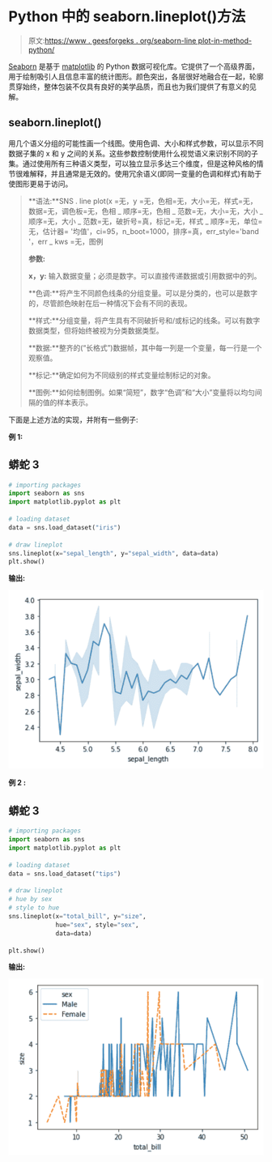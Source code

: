 # Python 中的 seaborn.lineplot()方法

> 原文:[https://www . geesforgeks . org/seaborn-line plot-in-method-python/](https://www.geeksforgeeks.org/seaborn-lineplot-method-in-python/)

[Seaborn](https://www.geeksforgeeks.org/plotting-graph-using-seaborn-python/) 是基于 [matplotlib](https://www.geeksforgeeks.org/python-introduction-matplotlib/) 的 Python 数据可视化库。它提供了一个高级界面，用于绘制吸引人且信息丰富的统计图形。颜色突出，各层很好地融合在一起，轮廓贯穿始终，整体包装不仅具有良好的美学品质，而且也为我们提供了有意义的见解。

## seaborn.lineplot()

用几个语义分组的可能性画一个线图。使用色调、大小和样式参数，可以显示不同数据子集的 x 和 y 之间的关系。这些参数控制使用什么视觉语义来识别不同的子集。通过使用所有三种语义类型，可以独立显示多达三个维度，但是这种风格的情节很难解释，并且通常是无效的。使用冗余语义(即同一变量的色调和样式)有助于使图形更易于访问。

> **语法:**SNS . line plot(x =无，y =无，色相=无，大小=无，样式=无，数据=无，调色板=无，色相 _ 顺序=无，色相 _ 范数=无，大小=无，大小 _ 顺序=无，大小 _ 范数=无，破折号=真，标记=无，样式 _ 顺序=无，单位=无，估计器= '均值'，ci=95，n_boot=1000，排序=真，err_style='band '，err _ kws =无，图例
> 
> **参数:**
> 
> **x，y:** 输入数据变量；必须是数字。可以直接传递数据或引用数据中的列。
> 
> **色调:**将产生不同颜色线条的分组变量。可以是分类的，也可以是数字的，尽管颜色映射在后一种情况下会有不同的表现。
> 
> **样式:**分组变量，将产生具有不同破折号和/或标记的线条。可以有数字数据类型，但将始终被视为分类数据类型。
> 
> **数据:**整齐的(“长格式”)数据帧，其中每一列是一个变量，每一行是一个观察值。
> 
> **标记:**确定如何为不同级别的样式变量绘制标记的对象。
> 
> **图例:**如何绘制图例。如果“简短”，数字“色调”和“大小”变量将以均匀间隔的值的样本表示。

下面是上述方法的实现，并附有一些例子:

**例 1:**

## 蟒蛇 3

```py
# importing packages
import seaborn as sns
import matplotlib.pyplot as plt

# loading dataset
data = sns.load_dataset("iris")

# draw lineplot
sns.lineplot(x="sepal_length", y="sepal_width", data=data)
plt.show()
```

**输出:**

![](img/2192e4991e2461b65b5f5f44459d21ca.png)

**例 2 :**

## 蟒蛇 3

```py
# importing packages
import seaborn as sns
import matplotlib.pyplot as plt

# loading dataset
data = sns.load_dataset("tips")

# draw lineplot
# hue by sex
# style to hue
sns.lineplot(x="total_bill", y="size",
             hue="sex", style="sex",
             data=data)

plt.show()
```

**输出:**

![](img/ba58919114d024e259025f041807b6b9.png)